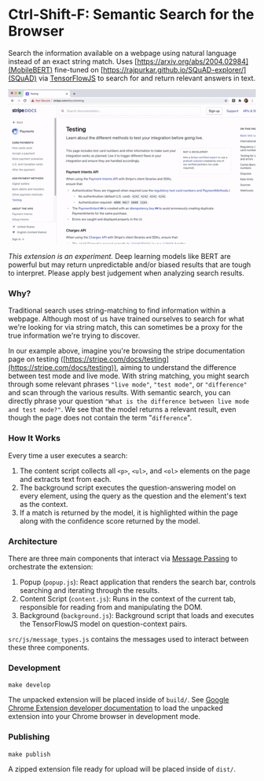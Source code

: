 # Ctrl-Shift-F: Semantic Search for the Browser

Search the information available on a webpage using
natural language instead of an exact string match. Uses
[https://arxiv.org/abs/2004.02984](MobileBERT)
fine-tuned on
[https://rajpurkar.github.io/SQuAD-explorer/](SQuAD)
via [TensorFlowJS](https://www.tensorflow.org/js) to
search for and return relevant answers in text.

![Ctrl-Shift-F Demo](./demo.gif)

_This extension is an experiment._ Deep learning models like BERT are powerful
but may return unpredictable and/or biased results that are tough to interpret.
Please apply best judgement when analyzing search results.

### Why?

Traditional search uses string-matching to find information within a webpage.
Although most of us have trained ourselves to search for what we're looking for
via string match, this can sometimes be a proxy for the true information we're
trying to discover.

In our example above, imagine you're browsing the stripe documentation page on
testing ([https://stripe.com/docs/testing](https://stripe.com/docs/testing)),
aiming to understand the difference between test mode and live mode. With
string matching, you might search through some relevant phrases `"live mode"`,
`"test mode"`, or `"difference"` and scan through the various results. With
semantic search, you can directly phrase your question `"What is the difference between live mode and test mode?"`. We see that the model returns a relevant
result, even though the page does not contain the term "`difference`".

### How It Works

Every time a user executes a search:

1. The content script collects all `<p>`, `<ul>`, and `<ol>` elements on the
   page and extracts text from each.
2. The background script executes the question-answering model on every
   element, using the query as the question and the element's text as the context.
3. If a match is returned by the model, it is highlighted within the page along
   with the confidence score returned by the model.

### Architecture

There are three main components that interact via [Message
Passing](https://developer.chrome.com/extensions/messaging) to orchestrate the
extension:

1. Popup (`popup.js`): React application that renders the search bar, controls
   searching and iterating through the results.
2. Content Script (`content.js`): Runs in the context of the current tab,
   responsible for reading from and manipulating the DOM.
3. Background (`background.js`): Background script that loads and executes the
   TensorFlowJS model on question-context pairs.

`src/js/message_types.js` contains the messages used to interact between these
three components.

### Development

```
make develop
```

The unpacked extension will be placed inside of `build/`. See [Google Chrome
Extension developer
documentation](https://developer.chrome.com/extensions/getstarted) to load the
unpacked extension into your Chrome browser in development mode.


### Publishing

```
make publish
```

A zipped extension file ready for upload will be placed inside of `dist/`.
